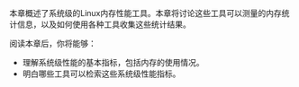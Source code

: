 本章概述了系统级的Linux内存性能工具。本章将讨论这些工具可以测量的内存统计信息，以及如何使用各种工具收集这些统计结果。

阅读本章后，你将能够：

* 理解系统级性能的基本指标，包括内存的使用情况。
* 明白哪些工具可以检索这些系统级性能指标。